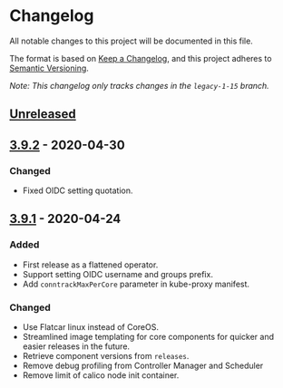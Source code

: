 # Changelog

All notable changes to this project will be documented in this file.

The format is based on [Keep a Changelog](https://keepachangelog.com/en/1.0.0/),
and this project adheres to [Semantic Versioning](https://semver.org/spec/v2.0.0.html).

*Note: This changelog only tracks changes in the `legacy-1-15` branch.*

## [Unreleased]

## [3.9.2] - 2020-04-30

### Changed

- Fixed OIDC setting quotation.

## [3.9.1] - 2020-04-24

### Added

- First release as a flattened operator.
- Support setting OIDC username and groups prefix.
- Add `conntrackMaxPerCore` parameter in kube-proxy manifest.

### Changed

- Use Flatcar linux instead of CoreOS.
- Streamlined image templating for core components for quicker and easier releases in the future.
- Retrieve component versions from `releases`.
- Remove debug profiling from Controller Manager and Scheduler
- Remove limit of calico node init container.

[Unreleased]: https://github.com/giantswarm/kvm-operator/compare/v3.9.2...legacy-1-15
[3.9.2]: https://github.com/giantswarm/kvm-operator/releases/tag/v3.9.2
[3.9.1]: https://github.com/giantswarm/kvm-operator/releases/tag/v3.9.1
